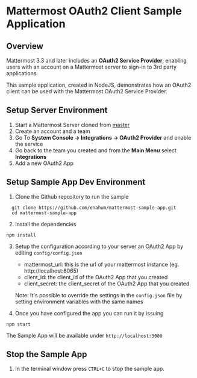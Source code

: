# Mattermost OAuth2 Client Sample Application 

## Overview

Mattermost 3.3 and later includes an **OAuth2 Service Provider**, enabling users with an account on a Mattermost server to sign-in to 3rd party applications. 

This sample application, created in NodeJS, demonstrates how an OAuth2 client can be used with the Mattermost OAuth2 Service Provider.

## Setup Server Environment

1. Start a Mattermost Server cloned from [master](https://github.com/mattermost/platform)
2. Create an account and a team
3. Go To **System Console -> Integrations -> OAuth2 Provider** and enable the service
4. Go back to the team you created and from the **Main Menu** select **Integrations**
5. Add a new OAuth2 App

## Setup Sample App Dev Environment
1. Clone the Github repository to run the sample
```
  git clone https://github.com/enahum/mattermost-sample-app.git
  cd mattermost-sample-app
```
2. Install the dependencies
 ```
 npm install
 ```
3. Setup the configuration according to your server an OAuth2 App by editing `config/config.json`
    - mattermost_url: this is the url of your mattermost instance (eg. http://localhost:8065)
    - client_id: the client_id of the OAuth2 App that you created
    - client_secret: the client_secret of the OAuth2 App that you created
   
    Note: It's possible to override the settings in the `config.json` file by setting environment variables with the same names

4. Once you have configured the app you can run it by issuing
```
npm start
```

The Sample App will be available under `http://localhost:3000`


## Stop the Sample App

1.  In the terminal window press `CTRL+C` to stop the sample app.
